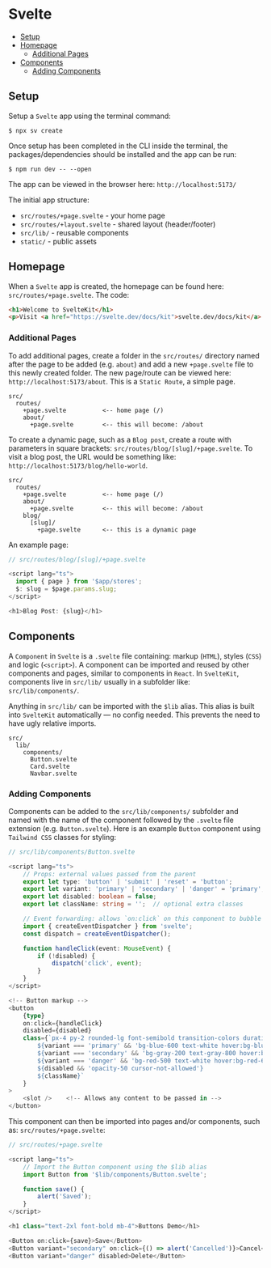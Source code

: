 # Svelte

+ [Setup](#setup)
+ [Homepage](#homepage)
  + [Additional Pages](#additional-pages)
+ [Components](#components)
  + [Adding Components](#adding-components)

## Setup
Setup a `Svelte` app using the terminal command:

```shell
$ npx sv create
```

Once setup has been completed in the CLI inside the terminal, the packages/dependencies should be installed and the app can be run:

```shell
$ npm run dev -- --open
```

The app can be viewed in the browser here: `http://localhost:5173/`

The initial app structure:

+ `src/routes/+page.svelte` - your home page
+ `src/routes/+layout.svelte` - shared layout (header/footer)
+ `src/lib/` - reusable components
+ `static/` - public assets

## Homepage
When a `Svelte` app is created, the homepage can be found here: `src/routes/+page.svelte`. The code:

```html
<h1>Welcome to SvelteKit</h1>
<p>Visit <a href="https://svelte.dev/docs/kit">svelte.dev/docs/kit</a> to read the documentation</p>
```

### Additional Pages
To add additional pages, create a folder in the `src/routes/` directory named after the page to be added (e.g. `about`) and add a new `+page.svelte` file to this newly created folder. The new page/route can be viewed here: `http://localhost:5173/about`. This is a `Static Route`, a simple page.

```
src/
  routes/
    +page.svelte          <-- home page (/)
    about/
      +page.svelte        <-- this will become: /about
```

To create a dynamic page, such as a `Blog post`, create a route with parameters in square brackets: `src/routes/blog/[slug]/+page.svelte`. To visit a blog post, the URL would be something like: `http://localhost:5173/blog/hello-world`. 

```
src/
  routes/
    +page.svelte          <-- home page (/)
    about/
      +page.svelte        <-- this will become: /about
    blog/
      [slug]/
        +page.svelte      <-- this is a dynamic page
```

An example page:

```typescript
// src/routes/blog/[slug]/+page.svelte

<script lang="ts">
  import { page } from '$app/stores';
  $: slug = $page.params.slug;
</script>

<h1>Blog Post: {slug}</h1>
```

## Components
A `Component` in `Svelte` is a `.svelte` file containing: markup (`HTML`), styles (`CSS`) and logic (`<script>`). A component can be imported and reused by other components and pages, similar to components in `React`. In `SvelteKit`, components live in `src/lib/` usually in a subfolder like: `src/lib/components/`.

Anything in `src/lib/` can be imported with the `$lib` alias. This alias is built into `SvelteKit` automatically — no config needed. This prevents the need to have ugly relative imports.

```
src/
  lib/
    components/
      Button.svelte
      Card.svelte
      Navbar.svelte
```

### Adding Components
Components can be added to the `src/lib/components/` subfolder and named with the name of the component followed by the `.svelte` file extension (e.g. `Button.svelte`). Here is an example `Button` component using `Tailwind CSS` classes for styling:

```typescript
// src/lib/components/Button.svelte

<script lang="ts">
    // Props: external values passed from the parent
    export let type: 'button' | 'submit' | 'reset' = 'button';
    export let variant: 'primary' | 'secondary' | 'danger' = 'primary';
    export let disabled: boolean = false;
    export let className: string = '';  // optional extra classes

    // Event forwarding: allows `on:click` on this component to bubble up
    import { createEventDispatcher } from 'svelte';
    const dispatch = createEventDispatcher();

    function handleClick(event: MouseEvent) {
        if (!disabled) {
            dispatch('click', event);
        }
    }
</script>

<!-- Button markup -->
<button
    {type}
    on:click={handleClick}
    disabled={disabled}
    class={`px-4 py-2 rounded-lg font-semibold transition-colors duration-150
        ${variant === 'primary' && 'bg-blue-600 text-white hover:bg-blue-700'}
        ${variant === 'secondary' && 'bg-gray-200 text-gray-800 hover:bg-gray-300'}
        ${variant === 'danger' && 'bg-red-500 text-white hover:bg-red-600'}
        ${disabled && 'opacity-50 cursor-not-allowed'}
        ${className}`
    }
>
    <slot />    <!-- Allows any content to be passed in -->
</button>
```

This component can then be imported into pages and/or components, such as: `src/routes/+page.svelte`:

```typescript
// src/routes/+page.svelte

<script lang="ts">
    // Import the Button component using the $lib alias
    import Button from '$lib/components/Button.svelte';

    function save() {
        alert('Saved');
    }
</script>

<h1 class="text-2xl font-bold mb-4">Buttons Demo</h1>

<Button on:click={save}>Save</Button>
<Button variant="secondary" on:click={() => alert('Cancelled')}>Cancel</Button>
<Button variant="danger" disabled>Delete</Button>
```
